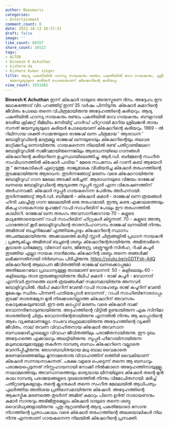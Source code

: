 ```yaml
---
author: Beaumaris
categories:
- Entertainment
comment_count: 0
date: 2022-10-13 16:57:51
draft: false
image: ''
like_count: 69357
share_count: 16522
tags:
- ACTOR
- Bineesh K Achuthan
- kishore da
- Kishore Kumar singer
title: ആദ്യ പകുതിയിൽ ഹാസ്യ നായകനും രണ്ടാം പകുതിയിൽ ഭാവ ഗായകനും, ശ്രീലങ്കൻ താരം സനത്
  ജയസൂര്യയുടെ കരിയർ പോലെയാണ് കിഷോറിന്റെ കരിയറും
view_count: 1031482
---
```


**Bineesh K Achuthan** ഇന്ന് കിഷോർ ദായുടെ അനുസ്മരണ ദിനം. അദ്ദേഹം ഈ ലോകത്തോട് വിട പറഞ്ഞിട്ട് ഇന്ന് 35 വർഷം പിന്നിടുന്നു. കിഷോർ കുമാറിന്റെ ജീവിതം പോലെ തന്നെ വിചിത്രമായിരുന്നു അദ്ദേഹത്തിന്റെ കരിയറും. ആദ്യ പകുതിയിൽ ഹാസ്യ നായകനും രണ്ടാം പകുതിയിൽ ഭാവ ഗായകനും. ബൗളറായി ദേശീയ ക്രിക്കറ്റ് ടീമിലിടം നേടിയിട്ട് ഹാർഡ് ഹിറ്ററായി മാറിയ ശ്രീലങ്കൻ താരം സനത് ജയസൂര്യയുടെ കരിയർ പോലെയാണ് കിഷോറിന്റെ കരിയറും. 1969 - ൽ റിലീസായ ശക്തി സാമന്തയുടെ രാജേഷ് ഖന്ന ചിത്രമായ ' ആരാധന ' ബോളിവുഡിന്റെ മാത്രമല്ല രാജേഷ് ഖന്നയുടെയും കിഷോറിന്റെയും തലവര മാറ്റിക്കുറിച്ച ഒന്നായിരുന്നു. ഗായകനെന്ന നിലയിൽ രണ്ട് പതീറ്റാണ്ടിലേറെ ബോളിവുഡിൽ സജീവമായിരുന്നെങ്കിലും ആരാധനയിലെ ഗാനങ്ങൾ കിഷോറിന്റെ കരിയറിനെ ഉച്ചസ്ഥായിലെത്തിച്ചു. ആർ.ഡി. ബർമ്മന്റെ സംഗീത സംവിധാനത്തിൽ കിഷോർ പാടിയ " മേരെ സപനോം കി റാണി കബ് ആയേഗി തൂ " ജനകോടികൾ ഏറ്റെടുത്തു. രാജ്യമാകെ വീശിയടിച്ച കിഷോർ തരംഗത്തിന്റെ തുടക്കമായിരുന്നു ആരാധന. തുടർന്നങ്ങോട്ട് മരണം വരെ കിഷോറായിരുന്നു ബോളിവുഡ് ഗാന മേഖല അടക്കി ഭരിച്ചത്. ആരാധനയുടെ വിജയം രാജേഷ് ഖന്നയെ ബോളിവുഡിന്റെ ആദ്യത്തെ സൂപ്പർ സ്റ്റാർ എന്ന വിശേഷണത്തിന് അർഹനാക്കി. കിഷോർ സൂപ്പർ ഗായകനെന്ന പേരിനും അർഹനായി. തുടർന്നങ്ങോട്ട് ആർ.ഡി. ബർമ്മൻ - കിഷോർ കുമാർ - രാജേഷ് ഖന്ന ത്രയങ്ങൾ ഹിന്ദി ചലച്ചിത്ര ഗാന മേഖലയിൽ ഒരു തരംഗമായി. ഇന്ത്യ കണ്ട എക്കാലത്തെയും മികച്ച ഗായകനായ മുഹമ്മദ് റാഫി സാഹിബിന് പോലും ഈ തരംഗത്തിൽ കാലിടറി. രാജേഷ് ഖന്ന തരംഗം അവസാനിക്കാറായ 70 - കളുടെ മധ്യത്തോടെയാണ് റാഫി സാഹിബിന് ഹിറ്റുകൾ കിട്ടുന്നത്. 70 - കളുടെ അന്ത്യ പാദത്തോട് കൂടി ബോളിവുഡിന്റെ താരസിംഹാസനം രാജേഷ് ഖന്നയിൽ നിന്നും അമിതാഭ് ബച്ചനിലേക്ക് എത്തിയപ്പോഴും കിഷോറിന്റെ സ്ഥാനം അചഞ്ചലമായിരുന്നു. അക്കാലത്തെ മൾട്ടി സ്റ്റാർ ചിത്രങ്ങളിൽ പ്രധാന നായകൻ ; പ്രത്യേകിച്ചും അമിതാഭ് ബച്ചന്റെ ശബ്ദം കിഷോറിന്റേതായിരുന്നു. അമിതാഭിനെ കൂടാതെ ധർമ്മേന്ദ്ര, വിനോദ് ഖന്ന, ജിതേന്ദ്ര, ശത്രുഘ്നൻ സിൻഹ, റിഷി കപൂർ തുടങ്ങിയ എല്ലാ നായക നടൻമാരും കിഷോറിന്റ ശബ്ദം തന്നെ തങ്ങൾക്ക് ലഭിക്കുന്നതിനായി നിർബന്ധം പിടിച്ചിരുന്നു. https://youtu.be/sGDTFsh-4dQ കിഷോറിന്റെ ആലാപന ജീവിതത്തിൽ രാജേഷ് ഖന്നക്കൊപ്പമോ അതിലേറെയോ പ്രാധാന്യമുള്ള താരമാണ് ദേവാനന്ദ്. 50 - കളിലെയും 60 - കളിലെയും താര ത്രയങ്ങളായിരുന്നു ദിലീപ് കുമാർ - രാജ് കപൂർ - ദേവാനന്ദ് എന്നിവർ.ഇന്നത്തെ ഖാൻ ത്രയങ്ങൾക്ക് സമാനമായിരുന്നു അന്നവർ ബോളിവുഡിൽ. ദിലീപ് കുമാറിന് വേണ്ടി റാഫി സാഹേബും രാജ് കപൂറിന് വേണ്ടി മുകേഷും സ്ഥിരം പിന്നണി പാടിയപ്പോൾ ദേവാനന്ദ് ; റാഫി സാഹിബിനോടൊപ്പം ഇടക്ക് താരതമ്യേന മുൻ നിരക്കാരനല്ലാത്ത കിഷോറിന് അവസരം കൊടുക്കുകയുണ്ടായി. ഈ ഒരു കടപ്പാട് മരണം വരെ കിഷോർ ദാക്ക് ദേവാനന്ദിനോടുണ്ടായിരുന്നു. അദ്ദഹത്തിന്റെ വീട്ടിൽ ഉണ്ടായിരുന്ന ഏക സിനിമാ താരത്തിന്റെ ചിത്രം ദേവാനന്ദിന്റേതായിരുന്നു എന്നതിൽ നിന്നും ആ കടപ്പാടിന്റെ ആഴം വ്യക്തമാണല്ലോ. സംഭവ ബഹുലമായിരുന്നു അദ്ദേഹത്തിന്റെ വ്യക്തി ജീവിതം. നാല് തവണ വിവാഹിതനായ കിഷോർ അവസാന ബന്ധമൊഴിച്ചാലെല്ലാ വിവാഹ ജീവിതത്തിലും പരാജിതനായിരുന്നു. ഈ ദുഖം അദ്ദേഹത്തെ എക്കാലവും അലട്ടിയിരുന്നു. സൂപ്പർ ഹീറോയിനായിരുന്ന മധുബാലയുമായുള്ള തകർന്ന ദാമ്പത്യ ബന്ധം കിഷോറിനെ വല്ലാതെ വേദനിപ്പിച്ചിരുന്നു. രോഗബാധിതയായ മധു ബാല വൈകാതെ മരണമടഞ്ഞെങ്കിലും മൂന്നാമതൊരു വിവാഹത്തിന് ഒത്തിരി വൈകിയാണ് കിഷോർ സന്നദ്ധനാകുന്നത്. പക്ഷേ വളരെ പെട്ടെന്ന് തന്നെ ആ ബന്ധവും പരാജയപ്പെടുന്നത് നിസ്സഹായനായി നോക്കി നിൽക്കാനെ അദ്ദേഹത്തിനായുള്ളൂ. നാലാമത്തെയും അവസാനത്തെയും ഭാര്യയായ ലീനയിലൂടെ കിഷോർ തന്റെ മുൻ കാല ദാമ്പത്യ പരാജയങ്ങളുടെ ദുഖഭാരത്തിൽ നിന്നും വിമോചിതനായി. മരിച്ച് പതീറ്റാണ്ടുകളോളം തന്റെ ക്ലാനുകൾ തന്നെ സംഗീത മേഖലയിൽ ആധിപത്യം പുലർത്തിയ അതിശയ പ്രതിഭാസമായിരുന്നു കിഷോർ. അദ്ദേഹത്തിന്റെ ആകസ്മിക മരണത്തെ തുടർന്ന് അമിത് കുമാറും പിന്നെ ഉദിത് നാരായണനും കുമാർ സാനുവും അഭിജീതുമെല്ലാം കിഷോർ ദായുടെ തന്നെ ശബ്ദ വൈവിധ്യങ്ങളായിരുന്നു. പുതു നൂറ്റാണ്ടിന്റെ ആദ്യ പകുതിയോടെ സോനു നിഗത്തിന്റെ പ്രതാപകാലം വരെ കിഷോർ തരംഗത്തിന്റെ അലയൊലികൾ നില നിന്നു എന്നതാണ് ഗായകനെന്ന നിലയിൽ കിഷോറിന്റെ പ്രസക്തി.